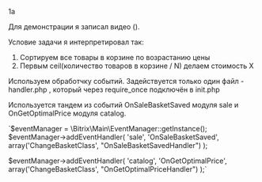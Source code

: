 1a

Для демонстрации я записал видео ().

Условие задачи я интерпретировал так:
1) Сортируем все товары в корзине по возрастанию цены
2) Первым ceil(количество товаров в корзине / N) делаем стоимость Х

Используем обработчку событий.
Задействуется только один файл - handler.php , который через require_once подключён в init.php

Используется тандем из событий OnSaleBasketSaved модуля sale и OnGetOptimalPrice модуля catalog.

`$eventManager = \Bitrix\Main\EventManager::getInstance();
$eventManager->addEventHandler(
    'sale',
    'OnSaleBasketSaved',
    array('ChangeBasketClass', "OnSaleBasketSavedHandler")
);

$eventManager->addEventHandler(
    'catalog',
    'OnGetOptimalPrice',
    array('ChangeBasketClass', "OnGetOptimalPriceHandler")
);`




